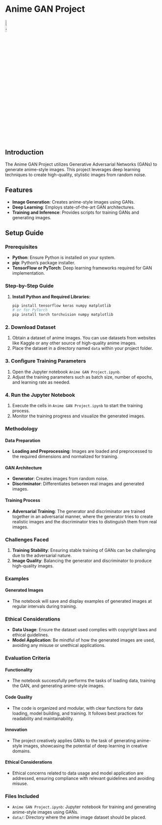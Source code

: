 # Anime GAN Project

<img src="https://github.com/sankalpsaoji98/Anime-GAN-Project/assets/26198596/c8f36d1f-35a4-4dd7-8828-f27330ebfc40" alt="Anime GAN Project" width="10%">

## Introduction

The Anime GAN Project utilizes Generative Adversarial Networks (GANs) to generate anime-style images. This project leverages deep learning techniques to create high-quality, stylistic images from random noise.

## Features

- **Image Generation**: Creates anime-style images using GANs.
- **Deep Learning**: Employs state-of-the-art GAN architectures.
- **Training and Inference**: Provides scripts for training GANs and generating images.

## Setup Guide

### Prerequisites
- **Python**: Ensure Python is installed on your system.
- **pip**: Python’s package installer.
- **TensorFlow or PyTorch**: Deep learning frameworks required for GAN implementation.

### Step-by-Step Guide

1. **Install Python and Required Libraries:**
   ```bash
   pip install tensorflow keras numpy matplotlib
   # or for PyTorch
   pip install torch torchvision numpy matplotlib

### 2. **Download Dataset**

1. Obtain a dataset of anime images. You can use datasets from websites like Kaggle or any other source of high-quality anime images.
2. Place the dataset in a directory named `data` within your project folder.

### 3. **Configure Training Parameters**

1. Open the Jupyter notebook `Anime GAN Project.ipynb`.
2. Adjust the training parameters such as batch size, number of epochs, and learning rate as needed.

### 4. **Run the Jupyter Notebook**

1. Execute the cells in `Anime GAN Project.ipynb` to start the training process.
2. Monitor the training progress and visualize the generated images.

### Methodology

#### Data Preparation

- **Loading and Preprocessing**: Images are loaded and preprocessed to the required dimensions and normalized for training.

#### GAN Architecture

- **Generator**: Creates images from random noise.
- **Discriminator**: Differentiates between real images and generated images.

#### Training Process

- **Adversarial Training**: The generator and discriminator are trained together in an adversarial manner, where the generator tries to create realistic images and the discriminator tries to distinguish them from real images.

### Challenges Faced

1. **Training Stability**: Ensuring stable training of GANs can be challenging due to the adversarial nature.
2. **Image Quality**: Balancing the generator and discriminator to produce high-quality images.

### Examples

#### Generated Images

- The notebook will save and display examples of generated images at regular intervals during training.

### Ethical Considerations

- **Data Usage**: Ensure the dataset used complies with copyright laws and ethical guidelines.
- **Model Application**: Be mindful of how the generated images are used, avoiding any misuse or unethical applications.

### Evaluation Criteria

#### Functionality

- The notebook successfully performs the tasks of loading data, training the GAN, and generating anime-style images.

#### Code Quality

- The code is organized and modular, with clear functions for data loading, model building, and training. It follows best practices for readability and maintainability.

#### Innovation

- The project creatively applies GANs to the task of generating anime-style images, showcasing the potential of deep learning in creative domains.

#### Ethical Considerations

- Ethical concerns related to data usage and model application are addressed, ensuring compliance with relevant guidelines and avoiding misuse.

### Files Included

- `Anime GAN Project.ipynb`: Jupyter notebook for training and generating anime-style images using GANs.
- `data/`: Directory where the anime image dataset should be placed.
